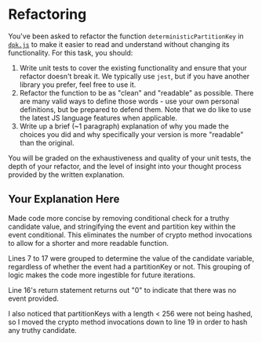 # Refactoring

You've been asked to refactor the function `deterministicPartitionKey` in [`dpk.js`](dpk.js) to make it easier to read and understand without changing its functionality. For this task, you should:

1. Write unit tests to cover the existing functionality and ensure that your refactor doesn't break it. We typically use `jest`, but if you have another library you prefer, feel free to use it.
2. Refactor the function to be as "clean" and "readable" as possible. There are many valid ways to define those words - use your own personal definitions, but be prepared to defend them. Note that we do like to use the latest JS language features when applicable.
3. Write up a brief (~1 paragraph) explanation of why you made the choices you did and why specifically your version is more "readable" than the original.

You will be graded on the exhaustiveness and quality of your unit tests, the depth of your refactor, and the level of insight into your thought process provided by the written explanation.

## Your Explanation Here

Made code more concise by removing conditional check for a truthy candidate value, and stringifying the event and partition key within the event conditional. This eliminates the number of crypto method invocations to allow for a shorter and more readable function.

Lines 7 to 17 were grouped to determine the value of the candidate variable, regardless of whether the event had a partitionKey or not. This grouping of logic makes the code more ingestible for future iterations.

Line 16's return statement returns out "0" to indicate that there was no event provided.

I also noticed that partitionKeys with a length < 256 were not being hashed, so I moved the crypto method invocations down to line 19 in order to hash any truthy candidate.
